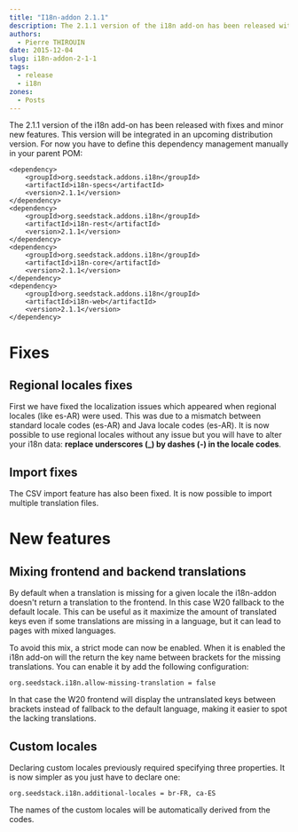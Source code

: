 ```yaml
---
title: "I18n-addon 2.1.1"
description: The 2.1.1 version of the i18n add-on has been released with fixes and minor new features.
authors:
  - Pierre THIROUIN
date: 2015-12-04
slug: i18n-addon-2-1-1
tags:
  - release
  - i18n
zones:
  - Posts
---
```


The 2.1.1 version of the i18n add-on has been released with fixes and minor new features. This version will be integrated
in an upcoming distribution version.<!--more--> For now you have to define this dependency management manually in your parent
POM:

    <dependency>
        <groupId>org.seedstack.addons.i18n</groupId>
        <artifactId>i18n-specs</artifactId>
        <version>2.1.1</version>
    </dependency>
    <dependency>
        <groupId>org.seedstack.addons.i18n</groupId>
        <artifactId>i18n-rest</artifactId>
        <version>2.1.1</version>
    </dependency>
    <dependency>
        <groupId>org.seedstack.addons.i18n</groupId>
        <artifactId>i18n-core</artifactId>
        <version>2.1.1</version>
    </dependency>
    <dependency>
        <groupId>org.seedstack.addons.i18n</groupId>
        <artifactId>i18n-web</artifactId>
        <version>2.1.1</version>
    </dependency>

# Fixes

## Regional locales fixes

First we have fixed the localization issues which appeared when regional locales (like es-AR) were used. This was due
to a mismatch between standard locale codes (es-AR) and Java locale codes (es-AR). It is now possible to use regional
locales without any issue but you will have to alter your i18n data: **replace underscores (_) by dashes (-) in the
locale codes**.

## Import fixes

The CSV import feature has also been fixed. It is now possible to import multiple translation files.

# New features

## Mixing frontend and backend translations

By default when a translation is missing for a given locale the i18n-addon doesn't return a translation to the frontend.
In this case W20 fallback to the default locale. This can be useful as it maximize the amount of translated keys even if
some translations are missing in a language, but it can lead to pages with mixed languages.

To avoid this mix, a strict mode can now be enabled. When it is enabled the i18n add-on will the return the key name
between brackets for the missing translations. You can enable it by add the following configuration:

    org.seedstack.i18n.allow-missing-translation = false

In that case the W20 frontend will display the untranslated keys between brackets instead of fallback to the default language,
making it easier to spot the lacking translations.

## Custom locales

Declaring custom locales previously required specifying three properties. It is now simpler as you just have to declare
one:

    org.seedstack.i18n.additional-locales = br-FR, ca-ES

The names of the custom locales will be automatically derived from the codes.

